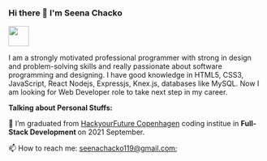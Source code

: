 ### Hi there 👋 I'm Seena Chacko
<a href="https://www.linkedin.com/in/seena-chacko-017022187/"><img src="https://www.shareicon.net/data/2017/06/28/888041_logo_512x512.png" width="40px" height="40px"></a>

I am a strongly motivated professional programmer with strong in design and problem-solving skills and really passionate about software programming and designing. I have good knowledge in HTML5, CSS3, JavaScript, React Nodejs, Expressjs, Knex.js, databases like MySQL.
Now I am looking for Web Developer role to take next step in my career.

<b>Talking about Personal Stuffs:</b>

🌱 I’m graduated from <a href="https://www.hackyourfuture.dk/"> HackyourFuture Copenhagen</a> coding institue in <b> Full-Stack Development </b>on 2021 September.

📫 How to reach me: seenachacko119@gmail.com;


<!--
<b>Languages and Tools:</b>
<img src="https://raw.githubusercontent.com/github/explore/80688e429a7d4ef2fca1e82350fe8e3517d3494d/topics/javascript/javascript.png"  width="40px" height="40px"><img src="https://raw.githubusercontent.com/github/explore/80688e429a7d4ef2fca1e82350fe8e3517d3494d/topics/react/react.png"  width="40px" height="40px"><img src="https://camo.githubusercontent.com/009daeb2ea26dde79316d276e75f765a5f231412f7e1000d24f6d7f173b93a5b/68747470733a2f2f75706c6f61642e77696b696d656469612e6f72672f77696b6970656469612f636f6d6d6f6e732f7468756d622f312f31302f435353335f616e645f48544d4c355f6c6f676f735f616e645f776f72646d61726b732e7376672f37393170782d435353335f616e645f48544d4c355f6c6f676f735f616e645f776f72646d61726b732e7376672e706e67"  width="40px" height="40px"><img src="https://raw.githubusercontent.com/github/explore/80688e429a7d4ef2fca1e82350fe8e3517d3494d/topics/nodejs/nodejs.png"  width="40px" height="40px"><img src="https://raw.githubusercontent.com/github/explore/80688e429a7d4ef2fca1e82350fe8e3517d3494d/topics/git/git.png"  width="40px" height="40px">
-->
<!--
**seenachacko/SeenaChacko** is a ✨ _special_ ✨ repository because its `README.md` (this file) appears on your GitHub profile.

Here are some ideas to get you started:
  
- 🔭 I’m currently working on ...
- 🌱 I’m currently learning ...
- 👯 I’m looking to collaborate on ...
- 🤔 I’m looking for help with ...
- 💬 Ask me about ...
- 📫 How to reach me:seenachacko119@gmail.com
- 😄 Pronouns: ...
- ⚡ Fun fact: ...
-->
